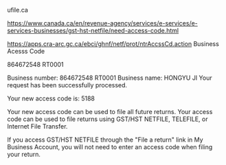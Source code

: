 ufile.ca


https://www.canada.ca/en/revenue-agency/services/e-services/e-services-businesses/gst-hst-netfile/need-access-code.html


https://apps.cra-arc.gc.ca/ebci/ghnf/netf/prot/ntrAccssCd.action
Business Acesss Code

864672548 RT0001


Business number:
864672548 RT0001
Business name:
HONGYU JI
Your request has been successfully processed.

Your new access code is: 5188

Your new access code can be used to file all future returns. Your access code can be used to file returns using GST/HST NETFILE, TELEFILE, or Internet File Transfer.

If you access GST/HST NETFILE through the "File a return" link in My Business Account, you will not need to enter an access code when filing your return.
